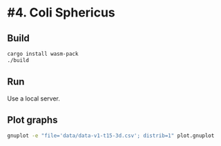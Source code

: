 # #4. Coli Sphericus

## Build
```sh
cargo install wasm-pack
./build
```

## Run
Use a local server.

## Plot graphs
```sh
gnuplot -e "file='data/data-v1-t15-3d.csv'; distrib=1" plot.gnuplot
```
